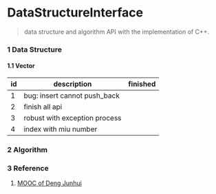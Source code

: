 # DataStructureInterface

> data structure and algorithm API with the implementation of C++.

### 1 Data Structure

#### 1.1 Vector

|id|description|finished|
|-|-|-|
|1|bug: insert cannot push_back||
|2 |finish all api| |
|3 |robust with exception process| |
|4 |index with miu number| |

### 2 Algorithm

### 3 Reference

1. [MOOC of Deng Junhui](https://dsa.cs.tsinghua.edu.cn/~deng/ds/dsacpp/index.htm)
